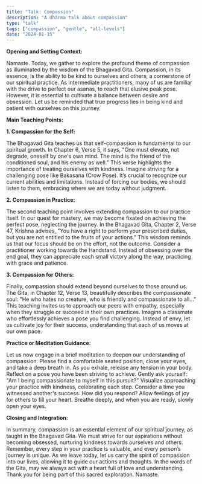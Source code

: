 ```yaml
---
title: "Talk: Compassion"
description: "A dharma talk about compassion"
type: "talk"
tags: ["compassion", "gentle", "all-levels"]
date: "2024-01-15"
---
```


**Opening and Setting Context:**

Namaste. Today, we gather to explore the profound theme of compassion as illuminated by the wisdom of the Bhagavad Gita. Compassion, in its essence, is the ability to be kind to ourselves and others, a cornerstone of our spiritual practice. As intermediate practitioners, many of us are familiar with the drive to perfect our asanas, to reach that elusive peak pose. However, it is essential to cultivate a balance between desire and obsession. Let us be reminded that true progress lies in being kind and patient with ourselves on this journey.

**Main Teaching Points:**

**1. Compassion for the Self:**

The Bhagavad Gita teaches us that self-compassion is fundamental to our spiritual growth. In Chapter 6, Verse 5, it says, "One must elevate, not degrade, oneself by one's own mind. The mind is the friend of the conditioned soul, and his enemy as well." This verse highlights the importance of treating ourselves with kindness. Imagine striving for a challenging pose like Bakasana (Crow Pose). It’s crucial to recognize our current abilities and limitations. Instead of forcing our bodies, we should listen to them, embracing where we are today without judgment.

**2. Compassion in Practice:**

The second teaching point involves extending compassion to our practice itself. In our quest for mastery, we may become fixated on achieving the perfect pose, neglecting the journey. In the Bhagavad Gita, Chapter 2, Verse 47, Krishna advises, "You have a right to perform your prescribed duties, but you are not entitled to the fruits of your actions." This wisdom reminds us that our focus should be on the effort, not the outcome. Consider a practitioner working towards the Handstand. Instead of obsessing over the end goal, they can appreciate each small victory along the way, practicing with grace and patience.

**3. Compassion for Others:**

Finally, compassion should extend beyond ourselves to those around us. The Gita, in Chapter 12, Verse 13, beautifully describes the compassionate soul: "He who hates no creature, who is friendly and compassionate to all..." This teaching invites us to approach our peers with empathy, especially when they struggle or succeed in their own practices. Imagine a classmate who effortlessly achieves a pose you find challenging. Instead of envy, let us cultivate joy for their success, understanding that each of us moves at our own pace.

**Practice or Meditation Guidance:**

Let us now engage in a brief meditation to deepen our understanding of compassion. Please find a comfortable seated position, close your eyes, and take a deep breath in. As you exhale, release any tension in your body. Reflect on a pose you have been striving to achieve. Gently ask yourself: "Am I being compassionate to myself in this pursuit?" Visualize approaching your practice with kindness, celebrating each step. Consider a time you witnessed another's success. How did you respond? Allow feelings of joy for others to fill your heart. Breathe deeply, and when you are ready, slowly open your eyes.

**Closing and Integration:**

In summary, compassion is an essential element of our spiritual journey, as taught in the Bhagavad Gita. We must strive for our aspirations without becoming obsessed, nurturing kindness towards ourselves and others. Remember, every step in your practice is valuable, and every person’s journey is unique. As we leave today, let us carry the spirit of compassion into our lives, allowing it to guide our actions and thoughts. In the words of the Gita, may we always act with a heart full of love and understanding. Thank you for being part of this sacred exploration. Namaste.
